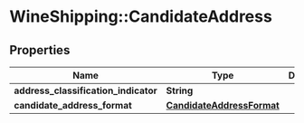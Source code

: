 # WineShipping::CandidateAddress

## Properties
Name | Type | Description | Notes
------------ | ------------- | ------------- | -------------
**address_classification_indicator** | **String** |  | [optional] 
**candidate_address_format** | [**CandidateAddressFormat**](CandidateAddressFormat.md) |  | [optional] 

